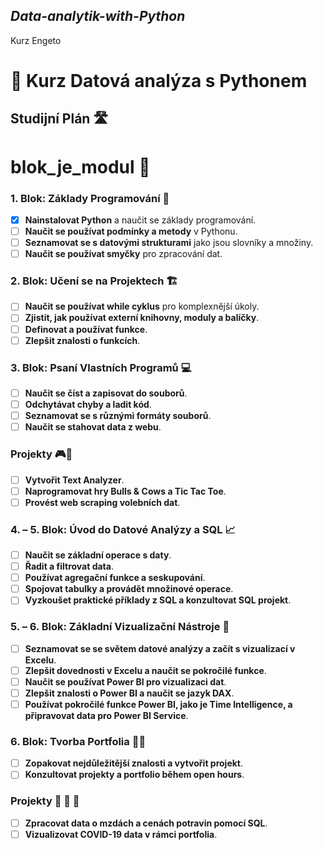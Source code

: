 ## *Data-analytik-with-Python*
Kurz Engeto
# 🐍 Kurz Datová analýza s Pythonem
## Studijní Plán 🛣️
# blok_je_modul 🤣

### 1. Blok: Základy Programování 🧬
- [x] **Nainstalovat Python** a naučit se základy programování.
- [ ] **Naučit se používat podmínky a metody** v Pythonu.
- [ ] **Seznamovat se s datovými strukturami** jako jsou slovníky a množiny.
- [ ] **Naučit se používat smyčky** pro zpracování dat.

### 2. Blok: Učení se na Projektech 🏗️
- [ ] **Naučit se používat while cyklus** pro komplexnější úkoly.
- [ ] **Zjistit, jak používat externí knihovny, moduly a balíčky**.
- [ ] **Definovat a používat funkce**.
- [ ] **Zlepšit znalosti o funkcích**.

### 3. Blok: Psaní Vlastních Programů 💻
- [ ] **Naučit se číst a zapisovat do souborů**.
- [ ] **Odchytávat chyby a ladit kód**.
- [ ] **Seznamovat se s různými formáty souborů**.
- [ ] **Naučit se stahovat data z webu**.

### Projekty 🎮🔣
- [ ] **Vytvořit Text Analyzer**.
- [ ] **Naprogramovat hry Bulls & Cows a Tic Tac Toe**.
- [ ] **Provést web scraping volebních dat**.

### 4. – 5. Blok: Úvod do Datové Analýzy a SQL 📈
- [ ] **Naučit se základní operace s daty**.
- [ ] **Řadit a filtrovat data**.
- [ ] **Používat agregační funkce a seskupování**.
- [ ] **Spojovat tabulky a provádět množinové operace**.
- [ ] **Vyzkoušet praktické příklady z SQL a konzultovat SQL projekt**.

### 5. – 6. Blok: Základní Vizualizační Nástroje 📶
- [ ] **Seznamovat se se světem datové analýzy a začít s vizualizací v Excelu**.
- [ ] **Zlepšit dovednosti v Excelu a naučit se pokročilé funkce**.
- [ ] **Naučit se používat Power BI pro vizualizaci dat**.
- [ ] **Zlepšit znalosti o Power BI a naučit se jazyk DAX**.
- [ ] **Používat pokročilé funkce Power BI, jako je Time Intelligence, a připravovat data pro Power BI Service**.

### 6. Blok: Tvorba Portfolia 👨‍💻
- [ ] **Zopakovat nejdůležitější znalosti a vytvořit projekt**.
- [ ] **Konzultovat projekty a portfolio během open hours**.

### Projekty 🤑 💉 🧟
- [ ] **Zpracovat data o mzdách a cenách potravin pomocí SQL**.
- [ ] **Vizualizovat COVID-19 data v rámci portfolia**.
